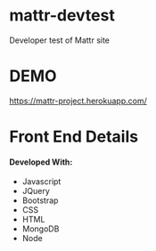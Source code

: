 # mattr-devtest
Developer test of Mattr site

# DEMO
https://mattr-project.herokuapp.com/


# Front End Details
#### Developed With:

+ Javascript
+ JQuery
+ Bootstrap
+ CSS
+ HTML
+ MongoDB
+ Node







